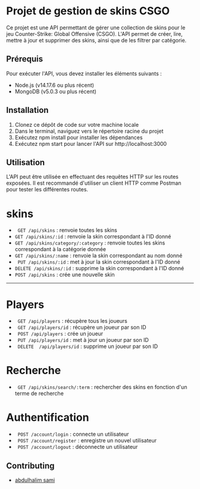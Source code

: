 # Projet de gestion de skins CSGO

Ce projet est une API permettant de gérer une collection de skins pour le jeu Counter-Strike: Global Offensive (CSGO). L'API permet de créer, lire, mettre à jour et supprimer des skins, ainsi que de les filtrer par catégorie.

## Prérequis

Pour exécuter l'API, vous devez installer les éléments suivants :

- Node.js (v14.17.6 ou plus récent)
- MongoDB (v5.0.3 ou plus récent)

## Installation

1. Clonez ce dépôt de code sur votre machine locale
2. Dans le terminal, naviguez vers le répertoire racine du projet
3. Exécutez npm install pour installer les dépendances
4. Exécutez npm start pour lancer l'API sur http://localhost:3000

## Utilisation

L'API peut être utilisée en effectuant des requêtes HTTP sur les routes exposées. Il est recommandé d'utiliser un client HTTP comme Postman pour tester les différentes routes.

# skins

- ` GET /api/skins` : renvoie toutes les skins
- `GET /api/skins/:id` : renvoie la skin correspondant à l'ID donné
- `GET /api/skins/category/:category` : renvoie toutes les skins correspondant à la catégorie donnée
- `GET /api/skins/:name` : renvoie la skin correspondant au nom donné
- ` PUT /api/skins/:id` : met à jour la skin correspondant à l'ID donné
- `DELETE /api/skins/:id` : supprime la skin correspondant à l'ID donné
- `POST /api/skins` : crée une nouvelle skin

---

# Players

- ` GET /api/players` : récupère tous les joueurs
- ` GET /api/players/id` : récupère un joueur par son ID
- ` POST /api/players` : crée un joueur
- ` PUT /api/players/id` : met à jour un joueur par son ID
- ` DELETE  /api/players/id` : supprime un joueur par son ID

# Recherche

- ` GET /api/skins/search/:term` : rechercher des skins en fonction d'un terme de recherche

# Authentification

- ` POST /account/login` : connecte un utilisateur
- ` POST /account/register` : enregistre un nouvel utilisateur
- ` POST /account/logout` : déconnecte un utilisateur

## Contributing

- [abdulhalim sami](https://www.linkedin.com/in/sami-abdulhalim/)
